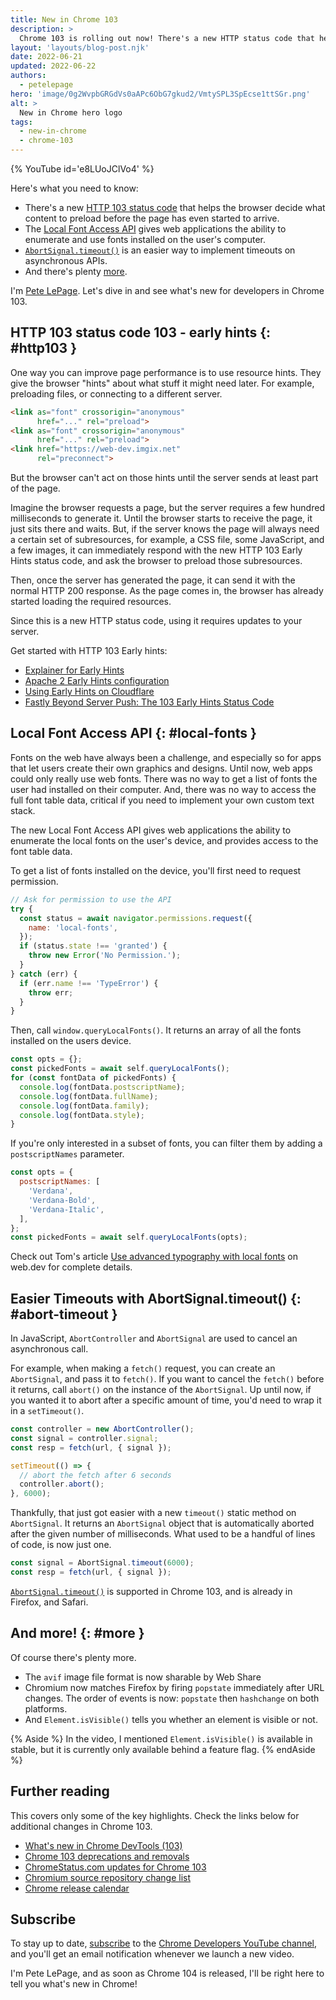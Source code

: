 ```yaml
---
title: New in Chrome 103
description: >
  Chrome 103 is rolling out now! There's a new HTTP status code that helps the browser decide what content to preload before the page has even started to arrive. The Local Font Access API gives web applications the ability to enumerate and use fonts installed on the user's computer. There's an easier way to implement timeouts on asynchronous APIs. And there's plenty more.
layout: 'layouts/blog-post.njk'
date: 2022-06-21
updated: 2022-06-22
authors:
  - petelepage
hero: 'image/0g2WvpbGRGdVs0aAPc6ObG7gkud2/VmtySPL3SpEcse1ttSGr.png'
alt: >
  New in Chrome hero logo
tags:
  - new-in-chrome
  - chrome-103
---
```


{% YouTube id='e8LUoJClVo4' %}

Here's what you need to know:

* There's a new [HTTP 103 status code](#http103) that helps the browser
  decide what content to preload before the page has even started to arrive.
* The [Local Font Access API](#local-fonts) gives web applications the ability
  to enumerate and use fonts installed on the user's computer.
* [`AbortSignal.timeout()`](#abort-timeout) is an easier way to implement
  timeouts on asynchronous APIs.
* And there's plenty [more](#more).

I'm [Pete LePage](https://petelepage.com). Let's dive in and
see what's new for developers in Chrome 103.

## HTTP 103 status code 103 - early hints {: #http103 }

One way you can improve page performance is to use resource hints. They give
the browser "hints" about what stuff it might need later. For example,
preloading files, or connecting to a different server.

```html
<link as="font" crossorigin="anonymous"
      href="..." rel="preload">
<link as="font" crossorigin="anonymous"
      href="..." rel="preload">
<link href="https://web-dev.imgix.net"
      rel="preconnect">
```

But the browser can't act on those hints until the server sends at least
part of the page.

Imagine the browser requests a page, but the server requires a few hundred
milliseconds to generate it. Until the browser starts to receive the page,
it just sits there and waits. But, if the server knows the page will always
need a certain set of subresources, for example, a CSS file, some JavaScript,
and a few images, it can immediately respond with the new HTTP 103
Early Hints status code, and ask the browser to preload those subresources.

Then, once the server has generated the page, it can send it with the normal
HTTP 200 response. As the page comes in, the browser has already started
loading the required resources.

Since this is a new HTTP status code, using it requires updates to your server.

Get started with HTTP 103 Early hints:

* [Explainer for Early Hints](https://github.com/bashi/early-hints-explainer/blob/main/explainer.md)
* [Apache 2 Early Hints configuration](https://httpd.apache.org/docs/2.4/howto/http2.html#earlyhints)
* [Using Early Hints on Cloudflare](https://developers.cloudflare.com/cache/about/early-hints/)
* [Fastly Beyond Server Push: The 103 Early Hints Status Code](https://www.fastly.com/blog/beyond-server-push-experimenting-with-the-103-early-hints-status-code)

## Local Font Access API {: #local-fonts }

Fonts on the web have always been a challenge, and especially so for apps
that let users create their own graphics and designs. Until now, web apps
could only really use web fonts. There was no way to get a list of fonts the user had installed on their
computer. And, there was no way to access the full font table data, critical
if you need to implement your own custom text stack.

The new Local Font Access API gives web applications the ability to enumerate
the local fonts on the user's device, and provides access to the font table data.

To get a list of fonts installed on the device, you'll first need to request
permission.

```javascript
// Ask for permission to use the API
try {
  const status = await navigator.permissions.request({
    name: 'local-fonts',
  });
  if (status.state !== 'granted') {
    throw new Error('No Permission.');
  }
} catch (err) {
  if (err.name !== 'TypeError') {
    throw err;
  }
}
```

Then, call `window.queryLocalFonts()`. It returns an array of all the fonts
installed on the users device.

```javascript
const opts = {};
const pickedFonts = await self.queryLocalFonts();
for (const fontData of pickedFonts) {
  console.log(fontData.postscriptName);
  console.log(fontData.fullName);
  console.log(fontData.family);
  console.log(fontData.style);
}
```

If you're only interested in a subset of fonts, you can filter them by adding
a `postscriptNames` parameter.

```javascript
const opts = {
  postscriptNames: [
    'Verdana',
    'Verdana-Bold',
    'Verdana-Italic',
  ],
};
const pickedFonts = await self.queryLocalFonts(opts);
```

Check out Tom's article [Use advanced typography with local fonts](https://web.dev/local-fonts/)
on web.dev for complete details.

## Easier Timeouts with AbortSignal.timeout() {: #abort-timeout }

In JavaScript, `AbortController` and `AbortSignal` are used to cancel an
asynchronous call.

For example, when making a `fetch()` request, you can create an
`AbortSignal`, and pass it to `fetch()`. If you want to cancel the `fetch()`
before it returns, call `abort()` on the instance of the `AbortSignal`. Up
until now, if you wanted it to abort after a specific amount of time, you'd
need to wrap it in a `setTimeout()`.

```javascript
const controller = new AbortController();
const signal = controller.signal;
const resp = fetch(url, { signal });

setTimeout(() => {
  // abort the fetch after 6 seconds
  controller.abort();
}, 6000);
```

Thankfully, that just got easier with a new `timeout()` static method on
`AbortSignal`. It returns an `AbortSignal` object that is automatically
aborted after the given number of milliseconds. What used to be a handful of
lines of code, is now just one.

```javascript
const signal = AbortSignal.timeout(6000);
const resp = fetch(url, { signal });
```

[`AbortSignal.timeout()`](https://developer.mozilla.org/docs/Web/API/AbortSignal)
is supported in Chrome 103, and is already in Firefox, and Safari.

## And more! {: #more }

Of course there's plenty more.

* The `avif` image file format is now sharable by Web Share
* Chromium now matches Firefox by firing `popstate` immediately after URL
  changes. The order of events is now: `popstate` then `hashchange` on both
  platforms.
* And `Element.isVisible()` tells you whether an element is visible or not.

{% Aside %}
In the video, I mentioned `Element.isVisible()` is available in stable, but
it is currently only available behind a feature flag.
{% endAside %}

## Further reading

This covers only some of the key highlights. Check the links below for
additional changes in Chrome 103.

* [What's new in Chrome DevTools (103)](/blog/new-in-devtools-103/)
* [Chrome 103 deprecations and removals](/blog/deps-rems-103/)
* [ChromeStatus.com updates for Chrome 103](https://www.chromestatus.com/features#milestone%3D103)
* [Chromium source repository change list](https://chromium.googlesource.com/chromium/src/+log/102.0.5005.113..103.0.5060.60)
* [Chrome release calendar](https://chromiumdash.appspot.com/schedule)

## Subscribe

To stay up to date, [subscribe](https://goo.gl/6FP1a5) to the
[Chrome Developers YouTube channel](https://www.youtube.com/user/ChromeDevelopers/),
and you'll get an email notification whenever we launch a new video.

I'm Pete LePage, and as soon as Chrome 104 is released, I'll be right here to
tell you what's new in Chrome!
